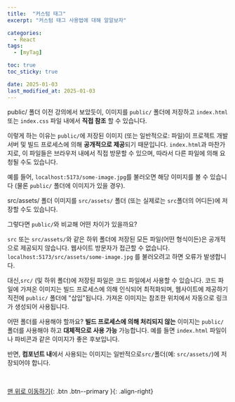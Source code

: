 ```yaml
---
title:  "커스텀 태그" 
excerpt: "커스텀 태그 사용법에 대해 알알보자"

categories:
  - React
tags:
  - [myTag]

toc: true
toc_sticky: true

date: 2025-01-03
last_modified_at: 2025-01-03
---
```


public/ 폴더
이전 강의에서 보았듯이, 이미지를 `public/` 폴더에 저장하고 `index.html` 또는 `index.css` 파일 내에서 **직접 참조** 할 수 있습니다.

이렇게 하는 이유는 `public/`에 저장된 이미지 (또는 일반적으로: 파일)이 프로젝트 개발 서버 및 빌드 프로세스에 의해 **공개적으로 제공**되기 때문입니다. `index.html`과 마찬가지로, 이 파일들은 브라우저 내에서 직접 방문할 수 있으며, 따라서 다른 파일에 의해 요청될 수도 있습니다.

예를 들어, `localhost:5173/some-image.jpg`를 불러오면 해당 이미지를 볼 수 있습니다 (물론 `public/` 폴더에 이미지가 있을 경우).



src/assets/ 폴더
이미지를 `src/assets/` 폴더 (또는 실제로는 `src`폴더의 어디든)에 저장할 수도 있습니다.

그렇다면 `public/`와 비교해 어떤 차이가 있을까요?



`src` 또는 `src/assets/`와 같은 하위 폴더에 저장된 모든 파일(어떤 형식이든)은 공개적으로 제공되지 않습니다. 웹사이트 방문자가 접근할 수 없습니다. `localhost:5173/src/assets/some-image.jpg` 를 불러오려고 하면 오류가 발생합니다.

대신,`src/` (및 하위 폴더)에 저장된 파일은 코드 파일에서 사용할 수 있습니다. 코드 파일에 가져온 이미지는 빌드 프로세스에 의해 인식되어 최적화되며, 웹사이트에 제공하기 직전에 `public/` 폴더에 "삽입"됩니다. 가져온 이미지는 참조한 위치에서 자동으로 링크가 생성되어 사용됩니다.



어떤 폴더를 사용해야 할까요?
**빌드 프로세스에 의해 처리되지 않는** 이미지는 `public/`폴더를 사용해야 하고 **대체적으로 사용 가능** 가능합니다. 예를 들면 `index.html` 파일이나 파비콘과 같은 이미지가 좋은 후보입니다.

반면, **컴포넌트 내**에서 사용되는 이미지는 일반적으로`src/`폴더(예: `src/assets/`)에 저장되어야 합니다.


<br>

[맨 위로 이동하기](#){: .btn .btn--primary }{: .align-right}
<br>
